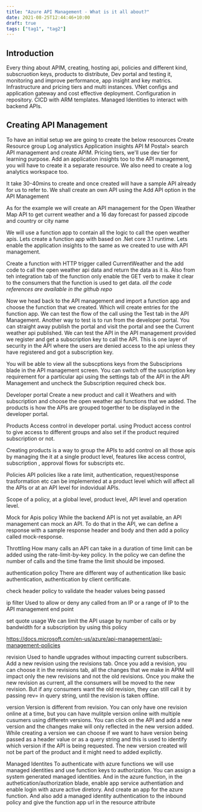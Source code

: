 ```yaml
---
title: "Azure API Management - What is it all about?"
date: 2021-08-25T12:44:46+10:00
draft: true 
tags: ["tag1", "tag2"]
---
```

## Introduction
Every thing about APIM, creating, hosting api, policies and different kind, subscruotion keys, products to distribute, Dev portal and testing it, monitoring and improve performance, app insight and key matrics. Infrastructure and pricing tiers and multi instances. VNet configs and application gateway and cost effective deployment. Configuration in repository. CICD with ARM templates. Managed Identities to interact with backend APIs.

## Creating API Management
To have an initial setup we are going to create the below resoources
Create Resource group
 Log analystics
 Application insights
 API M
Postal> search API management and create APIM. Pricing tiers, we'll use dev tier for learning purpose. Add an application insights too to the API management, you will have to create it a separate resource.  We also need to create a log analytics workspace too.

It take 30-40mins to create and once created will have a sample API already for us to refer to. We shall create an own API using the Add API option in the API Management

As for the example we will create an API management for the Open Weather Map API to get current weather and a 16 day forecast for passed zipcode and country or city name

We will use a function app to contain all the logic to call the open weather apis. Lets create a function app with based on .Net core 3.1 runtime. 
Lets enable the application insights to the same as we created to use with API management.

Create a function with HTTP trigger called CurrentWeather and the add code to call the open weather api data and return the data as it is. Also from teh integration tab of the function only enable the GET verb to make it clear to the consumers that the function is used to get data. *all the code references are available in the github repo*

Now we head back to the API management and import a function app and choose the function that we created. Which will create entries for the function app. We can test the flow of the call using the Test tab in the API Management. Another way to test is to run from the developer portal. You can straight away publish the portal and visit the portal and see the Current weather api published. We can test the API in the API management provided we register and get a subscription key to call the API. This is one layer of security in the API where the users are denied access to the api unless they have registered and got a  subscription key.

You will be able to view all the subscptions keys from the Subsciprions blade in the API management screen. You can switch off the suscription key requirement for a particular api using the settings tab of the API in the API Management and uncheck the Subscription required check box.

Developer portal
Create a new product and call it Weathers and with subscription and choose the open weather api functions that we added. The products is how the APIs are grouped togerther to be displayed in the developer portal.

Products
Access control in developer portal.  using Product  access control to give access to different groups and also set if the product required subscription or not. 

Creating products is a way to group the APIs to add control on all those apis by managing the it at a single product level, features like access control, subscription , approval flows for subscripts etc.

Policies
API policies like a rate limit, authentication, request/response trasformation etc can be implemented at a product level which will affect all the APIs or at an API level for indovidual APIs.

Scope of a policy, at a global level, product level, API level and operation level.

Mock for Apis policy
While the backend API is not yet available, an API management can mock an API. To do that in the API, we can define a response with a sample response header and body and then add a policy called  mock-response.

Throttling
How many calls an API can take in a duration of time limit can be added using the rate-limit-by-key policy. In the policy we can define the number of calls and the time frame the limit should be imposed. 

authentication policy
There are different way of authentication like basic authentication, authentication by client certificate.

check header
policy to validate the header values being passed

ip filter
Used to allow or deny any called from an IP or a range of IP to the API management end point

set quote usage
We can limit the API usage by number of calls or by bandwidth for a subscription by using this policy

https://docs.microsoft.com/en-us/azure/api-management/api-management-policies

revision
Used to handle upgrades without impacting current subscribers. Add a new revision using the revisions tab. Once you add a revision, you can choose it in the revisions tab,  all the changes that we make in APIM will impact only the new revisions and not the old revisions. Once you make the new revision as current, all the consumers will be moved to the new revision. But if any consumers want the old revision, they can still call it by passing rev=<revision> in query string, until the revision is taken offline.

version
Version is different from revision. You can only have one revision online at a time, but you can have mulitple version online with multiple cusumers using differetn versions. You can click on the API and add a new version and the changes make will only reflected in the new version added. While creating a version we can choose if we want to have version being passed as a header value or as a query string and this is used to identify which version if the API is being requested. The new version created will not be part of the product and it might need to added explictly.

Managed Identites 
To authenticate with azure functions we will use managed identities and use function keys to authorization. You can assign a system generated managed identities.
And in the azure function, in the authetication/authorization blade, enable app service authentiation and enable login with azure active diretory. And create an app for the azure function.
And also add a managed identity authentication to the inbound policy and give the function app url in the resource attribute


